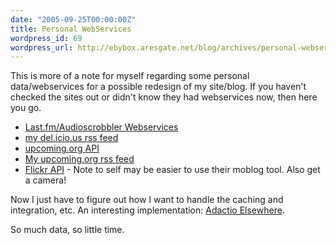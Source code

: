 ```yaml
---
date: "2005-09-25T00:00:00Z"
title: Personal WebServices
wordpress_id: 69
wordpress_url: http://ebybox.aresgate.net/blog/archives/personal-webservices/
---
```

This is more of a note for myself regarding some personal data/webservices for a possible redesign of my site/blog. If you haven't checked the sites out or didn't know they had webservices now, then here you go.

<ul>
<li><a href="http://audioscrobbler.net/data/webservices/">Last.fm/Audioscrobbler Webservices</a></li>
<li><a href="http://del.icio.us/rss/eby">my del.icio.us rss feed</a></li>
<li><a href="http://upcoming.org/services/api/">upcoming.org API</a></li>
<li><a href="http://upcoming.org/syndicate/my_events/13033">My upcoming.org rss feed</a></li>
<li><a href="http://www.flickr.com/services/api/">Flickr API</a> - Note to self may be easier to use their moblog tool. Also get a camera!</li>
</ul>

Now I just have to figure out how I want to handle the caching and integration, etc. An interesting implementation: <a href="http://elsewhere.adactio.com/">Adactio Elsewhere</a>. 

So much data, so little time.
